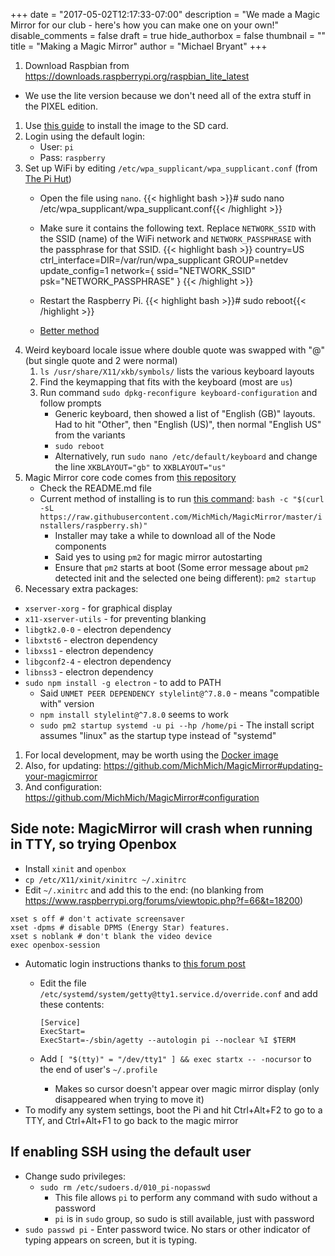 +++
date = "2017-05-02T12:17:33-07:00"
description = "We made a Magic Mirror for our club - here's how you can make one on your own!"
disable_comments = false
draft = true
hide_authorbox = false
thumbnail = ""
title = "Making a Magic Mirror"
author = "Michael Bryant"
+++

1. Download Raspbian from https://downloads.raspberrypi.org/raspbian_lite_latest
  - We use the lite version because we don't need all of the extra stuff in the PIXEL edition.
1. Use [this guide](https://www.raspberrypi.org/documentation/installation/installing-images/README.md) to install the image to the SD card.
1. Login using the default login:
   - User: `pi`
   - Pass: `raspberry`
1. Set up WiFi by editing `/etc/wpa_supplicant/wpa_supplicant.conf` (from [The Pi Hut](https://thepihut.com/blogs/raspberry-pi-tutorials/83502916-how-to-setup-wifi-on-raspbian-jessie-lite))
   - Open the file using `nano`.
   {{< highlight bash >}}# sudo nano /etc/wpa_supplicant/wpa_supplicant.conf{{< /highlight >}}

   - Make sure it contains the following text. Replace `NETWORK_SSID` with the SSID (name) of the WiFi network and `NETWORK_PASSPHRASE` with the passphrase for that SSID.
{{< highlight bash >}}
country=US
ctrl_interface=DIR=/var/run/wpa_supplicant GROUP=netdev
update_config=1
network={
  ssid="NETWORK_SSID"
  psk="NETWORK_PASSPHRASE"
}
{{< /highlight >}}

   - Restart the Raspberry Pi.
   {{< highlight bash >}}# sudo reboot{{< /highlight >}}
   - [Better method](https://www.raspberrypi.org/documentation/configuration/wireless/wireless-cli.md)
1. Weird keyboard locale issue where double quote was swapped with "@" (but single quote and 2 were normal)
   1. `ls /usr/share/X11/xkb/symbols/` lists the various keyboard layouts
   1. Find the keymapping that fits with the keyboard (most are `us`)
   1. Run command `sudo dpkg-reconfigure keyboard-configuration` and follow prompts
      - Generic keyboard, then showed a list of "English (GB)" layouts. Had to hit "Other", then "English (US)", then normal "English US" from the variants
      - `sudo reboot`
      - Alternatively, run `sudo nano /etc/default/keyboard` and change the line `XKBLAYOUT="gb"` to `XKBLAYOUT="us"`
1. Magic Mirror core code comes from [this repository](https://github.com/MichMich/MagicMirror)
   - Check the README.md file
   - Current method of installing is to run [this command](https://github.com/MichMich/MagicMirror#automatic-installer-raspberry-pi-only):
     `bash -c "$(curl -sL https://raw.githubusercontent.com/MichMich/MagicMirror/master/installers/raspberry.sh)"`
     - Installer may take a while to download all of the Node components
     - Said yes to using `pm2` for magic mirror autostarting
     - Ensure that `pm2` starts at boot (Some error message about `pm2` detected init and the selected one being different): `pm2 startup`
1. Necessary extra packages:
  - `xserver-xorg` - for graphical display
  - `x11-xserver-utils` - for preventing blanking
  - `libgtk2.0-0` - electron dependency
  - `libxtst6` - electron dependency
  - `libxss1` - electron dependency
  - `libgconf2-4` - electron dependency
  - `libnss3` - electron dependency
  - `sudo npm install -g electron` - to add to PATH
     - Said `UNMET PEER DEPENDENCY stylelint@^7.8.0` - means "compatible with" version
     - `npm install stylelint@^7.8.0` seems to work
     - `sudo pm2 startup systemd -u pi --hp /home/pi` - The install script assumes "linux" as the startup type instead of "systemd"
1. For local development, may be worth using the [Docker image](https://github.com/MichMich/MagicMirror#docker)
1. Also, for updating: https://github.com/MichMich/MagicMirror#updating-your-magicmirror
1. And configuration: https://github.com/MichMich/MagicMirror#configuration


## Side note: MagicMirror will crash when running in TTY, so trying Openbox
- Install `xinit` and `openbox`
- `cp /etc/X11/xinit/xinitrc ~/.xinitrc`
- Edit `~/.xinitrc` and add this to the end: (no blanking from https://www.raspberrypi.org/forums/viewtopic.php?f=66&t=18200)

```
xset s off # don't activate screensaver
xset -dpms # disable DPMS (Energy Star) features.
xset s noblank # don't blank the video device
exec openbox-session
```

- Automatic login instructions thanks to [this forum post](http://forums.debian.net/viewtopic.php?f=16&t=123694)
  - Edit the file `/etc/systemd/system/getty@tty1.service.d/override.conf` and add these contents:

    ```
    [Service]
    ExecStart=
    ExecStart=-/sbin/agetty --autologin pi --noclear %I $TERM
    ```

  - Add `[ "$(tty)" = "/dev/tty1" ] && exec startx -- -nocursor` to the end of user's `~/.profile`
    - Makes so cursor doesn't appear over magic mirror display (only disappeared when trying to move it)
- To modify any system settings, boot the Pi and hit Ctrl+Alt+F2 to go to a TTY, and Ctrl+Alt+F1 to go back to the magic mirror

## If enabling SSH using the default user
- Change sudo privileges:
  - `sudo rm /etc/sudoers.d/010_pi-nopasswd`
    - This file allows `pi` to perform any command with sudo without a password
    - `pi` is in `sudo` group, so sudo is still available, just with password
- `sudo passwd pi` - Enter password twice. No stars or other indicator of typing appears on screen, but it is typing.
